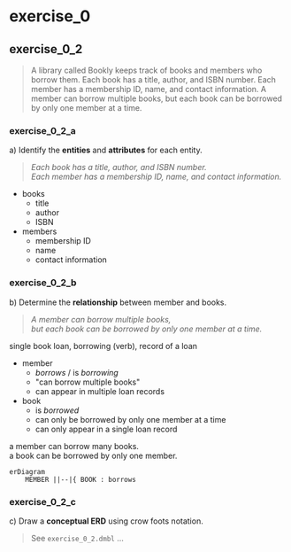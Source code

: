 # exercise_0

## exercise_0_2

> A library called Bookly keeps track of books and members who borrow them. Each book has a title, author, and ISBN number. Each member has a membership ID, name, and contact information. A member can borrow multiple books, but each book can be borrowed by only one member at a time.

### exercise_0_2_a

a) Identify the **entities** and **attributes** for each entity.

> *Each book has a title, author, and ISBN number.*  
*Each member has a membership ID, name, and contact information.* 

- books
	- title
	- author
	- ISBN
- members
	- membership ID
	- name
	- contact information

### exercise_0_2_b

b) Determine the **relationship** between member and books.

> *A member can borrow multiple books,*  
*but each book can be borrowed by only one member at a time.*

single book loan, borrowing (verb), record of a loan

- member
    - *borrows* / is *borrowing*
    - "can borrow multiple books"
    - can appear in multiple loan records
- book
    - is *borrowed*
    - can only be borrowed by only one member at a time
    - can only appear in a single loan record

a member can borrow many books.  
a book can be borrowed by only one member.

```mermaid
erDiagram
    MEMBER ||--|{ BOOK : borrows
```

### exercise_0_2_c

c) Draw a **conceptual ERD** using crow foots notation.

> See `exercise_0_2.dmbl` ...
